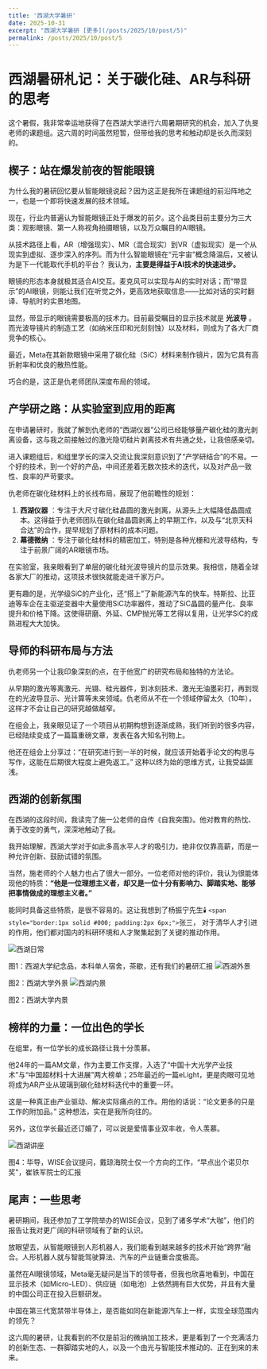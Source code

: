 ```yaml
---
title: '西湖大学暑研'
date: 2025-10-31
excerpt: "西湖大学暑研 [更多](/posts/2025/10/post/5)"
permalink: /posts/2025/10/post/5
---
```

# 西湖暑研札记：关于碳化硅、AR与科研的思考

这个暑假，我非常幸运地获得了在西湖大学进行六周暑期研究的机会，加入了仇旻老师的课题组。这六周的时间虽然短暂，但带给我的思考和触动却是长久而深刻的。

## 楔子：站在爆发前夜的智能眼镜

为什么我的暑研回忆要从智能眼镜说起？因为这正是我所在课题组的前沿阵地之一，也是一个即将快速发展的技术领域。

现在，行业内普遍认为智能眼镜正处于爆发的前夕。这个品类目前主要分为三大类：观影眼镜、第一人称视角拍摄眼镜，以及万众瞩目的AI眼镜。

从技术路径上看，AR（增强现实）、MR（混合现实）到VR（虚拟现实）是一个从现实到虚拟、逐步深入的序列。而为什么智能眼镜在“元宇宙”概念降温后，又被认为是下一代能取代手机的平台？
我认为，**主要是得益于AI技术的快速进步。**

眼镜的形态本身就极其适合AI交互。麦克风可以实现与AI的实时对话；而“带显示”的AI眼镜，则能让我们在听觉之外，更高效地获取信息——比如对话的实时翻译、导航时的实景地图。

显然，带显示的眼镜需要极高的技术力。目前最受瞩目的显示技术就是 **光波导** 。而光波导镜片的制造工艺（如纳米压印和光刻刻蚀）以及材料，则成为了各大厂商竞争的核心。

最近，Meta在其新款眼镜中采用了碳化硅（SiC）材料来制作镜片，因为它具有高折射率和优良的散热性能。

巧合的是，这正是仇老师团队深度布局的领域。

## 产学研之路：从实验室到应用的距离

在申请暑研时，我就了解到仇老师的“西湖仪器”公司已经能够量产碳化硅的激光剥离设备，这与我之前接触过的激光隐切硅片剥离技术有共通之处，让我倍感亲切。

进入课题组后，和组里学长的深入交流让我深刻意识到了“产学研结合”的不易。一个好的技术，到一个好的产品，中间还差着无数次技术的迭代，以及对产品一致性、良率的严苛要求。

仇老师在碳化硅材料上的长线布局，展现了他前瞻性的规划：

1. **西湖仪器** ：专注于大尺寸碳化硅晶圆的激光剥离，从源头上大幅降低晶圆成本。这得益于仇老师团队在碳化硅晶圆剥离上的早期工作，以及与“北京天科合达”的合作，提早规划了原材料的成本问题。
2. **幕德微纳** ：专注于碳化硅材料的精密加工，特别是各种光栅和光波导结构，专注于前景广阔的AR眼镜市场。

在实验室，我亲眼看到了单层的碳化硅光波导镜片的显示效果。我相信，随着全球各家大厂的推动，这项技术很快就能走进千家万户。

更有趣的是，光学级SiC的产业化，还“搭上”了新能源汽车的快车。特斯拉、比亚迪等车企在主驱逆变器中大量使用SiC功率器件，推动了SiC晶圆的量产化、良率提升和价格下降。这使得研磨、外延、CMP抛光等工艺得以复用，让光学SiC的成熟进程大大加快。

## 导师的科研布局与方法

仇老师另一个让我印象深刻的点，在于他宽广的研究布局和独特的方法论。

从早期的激光等离激元、光镊、硅光器件，到冰刻技术、激光无油墨彩打，再到现在的光波导显示、光计算等未来领域。仇老师从不在一个领域停留太久（10年），这样才不会让自己的研究越做越窄。

在组会上，我亲眼见证了一个项目从初期构想到逐渐成熟，我们听到的很多内容，已经陆续变成了一篇篇重磅文章，发表在各大知名刊物上。

他还在组会上分享过：“在研究进行到一半的时候，就应该开始着手论文的构思与写作，这能在后期很大程度上避免返工。” 这种以终为始的思维方式，让我受益匪浅。

## 西湖的创新氛围

在西湖的这段时间，我读完了施一公老师的自传《自我突围》。他对教育的热忱、勇于改变的勇气，深深地触动了我。

我开始理解，西湖大学对于如此多高水平人才的吸引力，绝非仅仅靠高薪，而是一种允许创新、鼓励试错的氛围。

当然，施老师的个人魅力也占了很大一部分。一位老师对他的评价，我认为很能体现他的特质：**“他是一位理想主义者，却又是一位十分有影响力、脚踏实地、能够把事情做成的理想主义者。”**

能同时具备这些特质，是很不容易的。这让我想到了杨振宁先生🕯️ `<span style="border:1px solid #000; padding:2px 6px;">`张三， 对于清华人才引进的作用，他们都对国内的科研环境和人才聚集起到了关键的推动作用。

![西湖日常](https://pub-435f283cdbe44123bb9e69b79358e329.r2.dev/images/%E8%A5%BF%E6%B9%96%E5%A4%A7%E5%AD%A6%E7%85%A7%E7%89%87/daily.png)

图1：西湖大学纪念品，本科单人宿舍，茶歇，还有我们的暑研汇报
![西湖外景](https://pub-435f283cdbe44123bb9e69b79358e329.r2.dev/images/%E8%A5%BF%E6%B9%96%E5%A4%A7%E5%AD%A6%E7%85%A7%E7%89%87/outdoor.png)

图2：西湖大学外景
![西湖内景](https://pub-435f283cdbe44123bb9e69b79358e329.r2.dev/images/%E8%A5%BF%E6%B9%96%E5%A4%A7%E5%AD%A6%E7%85%A7%E7%89%87/indoor.png)

图2：西湖大学内景

## 榜样的力量：一位出色的学长

在组里，有一位学长的成长路径让我十分羡慕。

他24年的一篇AM文章，作为主要工作支撑，入选了“中国十大光学产业技术”与“中国超材料十大进展”两大榜单；25年最近的一篇eLight，更是肉眼可见地将成为AR产业从玻璃到碳化硅材料迭代中的重要一环。

这是一种真正由产业驱动、解决实际痛点的工作。用他的话说：“论文更多的只是工作的附加品。” 这种想法，实在是我所向往的。

另外，这位学长最近还订婚了，可以说是爱情事业双丰收，令人羡慕。

![西湖讲座](https://pub-435f283cdbe44123bb9e69b79358e329.r2.dev/images/%E8%A5%BF%E6%B9%96%E5%A4%A7%E5%AD%A6%E7%85%A7%E7%89%87/seminars.png)

图4：毕导，WISE会议提问，戴琼海院士仅一个方向的工作，“早点出个诺贝尔奖"，崔铁军院士的汇报


## 尾声：一些思考

暑研期间，我还参加了工学院举办的WISE会议，见到了诸多学术“大咖”，他们的报告让我对更广阔的科研领域有了新的认识。

放眼望去，从智能眼镜到人形机器人，我们能看到越来越多的技术开始“跨界”融合。人形机器人就与智能驾驶算法、汽车的产业链重合度极高。

虽然在AI眼镜领域，Meta毫无疑问是当下的领导者，但我也欣喜地看到，中国在显示技术（如Micro-LED）、供应链（如电池）上依然拥有巨大优势，并且有大量的中国公司正在投入巨额研发。

中国在第三代宽禁带半导体上，是否能如同在新能源汽车上一样，实现全球范围内的领先？

这六周的暑研，让我看到的不仅是前沿的微纳加工技术，更是看到了一个充满活力的创新生态、一群脚踏实地的人，以及一个由光与智能技术推动的、正在到来的未来。
